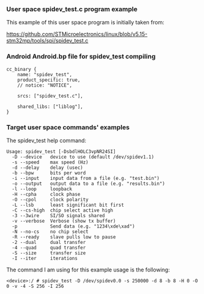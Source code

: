 ### User space spidev_test.c program example

This example of this user space program is initially taken from:

https://github.com/STMicroelectronics/linux/blob/v5.15-stm32mp/tools/spi/spidev_test.c

### Android Android.bp file for spidev_test compiling

	cc_binary {
		name: "spidev_test",
		product_specific: true,
		// notice: "NOTICE",

		srcs: ["spidev_test.c"],

		shared_libs: ["liblog"],
	}

### Target user space commands' examples

The spidev_test help command:

	Usage: spidev_test [-DsbdlHOLC3vpNR24SI]
	  -D --device   device to use (default /dev/spidev1.1)
	  -s --speed    max speed (Hz)
	  -d --delay    delay (usec)
	  -b --bpw      bits per word
	  -i --input    input data from a file (e.g. "test.bin")
	  -o --output   output data to a file (e.g. "results.bin")
	  -l --loop     loopback
	  -H --cpha     clock phase
	  -O --cpol     clock polarity
	  -L --lsb      least significant bit first
	  -C --cs-high  chip select active high
	  -3 --3wire    SI/SO signals shared
	  -v --verbose  Verbose (show tx buffer)
	  -p            Send data (e.g. "1234\xde\xad")
	  -N --no-cs    no chip select
	  -R --ready    slave pulls low to pause
	  -2 --dual     dual transfer
	  -4 --quad     quad transfer
	  -S --size     transfer size
	  -I --iter     iterations

The command I am using for this example usage is the following:

	<device>:/ # spidev_test -D /dev/spidev0.0 -s 250000 -d 8 -b 8 -H 0 -O 0 -v -4 -S 256 -I 256

